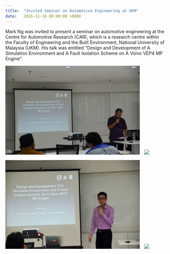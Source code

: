 ```yaml
---
title:  "Invited Seminar on Automotive Engineering at UKM"
date:   2016-11-16 09:00:00 +0000
---
```


Mark Ng was invited to present a seminar on automotive engineering at the Centre for Automotive Research (CAR), which is a 
research centre within the Faculty of Engineering and the Built Environment, National University of Malaysia (UKM). His talk 
was entitled "Design and Development of A Simulation Environment and A Fault Isolation Scheme on A Volvo VEP4 MP Engine".

<img src="/assets/Figures/UKMa.jpg" width="420">&emsp;<img src="/assets/Figures/UKMb.jpg" width="420">  

<img src="/assets/Figures/UKMc.jpg" width="420">&emsp;<img src="/assets/Figures/UKMd.jpg" width="250">
